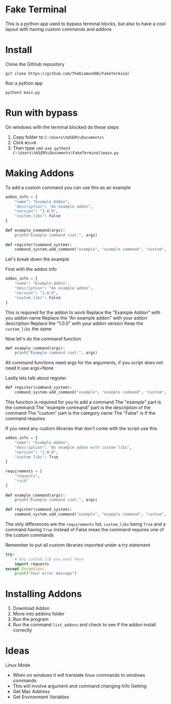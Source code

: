# Fake Terminal
This is a python app used to bypass terminal blocks, but also to have a cool layout with having custom commands and addons
# Install
Clone the GitHub repository
```shell
git clone https://github.com/TheDiamondOG/FakeTerminal
```

Run a python app
```shell
python3 main.py
```

# Run with bypass
On windows with the terminal blocked do these steps
1. Copy folder to `C:\Users\%USER%\Documents\`
2. Click `Win+R`
3. Then type `cmd.exe python3 C:\Users\%USER%\Documents\FakeTerminal\main.py`
# Making Addons

To add a custom command you can use this as an example
```python
addon_info = {  
    "name": "Example Addon",  
    "description": "An example addon", 
    "version": "1.0.0",
    "custom_libs": False  
}  
  
def example_command(args):  
    print("Example command cool:", args)  
  
def register(command_system):  
    command_system.add_command("example", "example command", "custom", example_command, False)
```

Let's break down the example

First with the addon info
```python
addon_info = {  
    "name": "Example Addon",  
    "description": "An example addon", 
    "version": "1.0.0",
    "custom_libs": False  
}
```
This is required for the addon to work
Replace the "Example Addon" with you addon name
Replace the "An example addon" with your addon description
Replace the "1.0.0" with your addon version
Keep the `custom_libs` the same

Now let's do the command function
```python
def example_command(args):  
    print("Example command cool:", args)  
```
All command functions need args for the arguments, if you script does not need it use args=None

Lastly lets talk about register
```python
def register(command_system):  
    command_system.add_command("example", "example command", "custom", example_command, False)
```

This function is required for you to add a command
The "example" part is the command
The "example command" part is the description of the command
The "custom" part is the category name
The "False" is if the command requires

If you need any custom libraries that don't come with the script use this
```python
addon_info = {  
    "name": "Example Addon",  
    "description": "An example addon with custom libs",  
    "version": "1.0.0",
    "custom_libs": True  
}  
  
requirements = [  
    "requests",  
    "rich"  
]  
  
def example_command(args):  
    print("Example command cool:", args)  
  
def register(command_system):  
    command_system.add_command("example", "example command", "custom", example_command, True)
```
The only differences are the `requirements` list, `custom_libs` being `True` and a command having `True` instead of False mean the command requires one of the custom commands

Remember to put all custom libraries imported under a try statement
```python
try:  
    # Any custom lib you want here  
    import requests  
except Exception:  
    print("Your error message")
```

# Installing Addons
1. Download Addon
2. Move into addons folder
3. Run the program
4. Run the command `list_addons` and check to see if the addon install correctly

# Ideas
Linux Mode
- When on windows it will translate linux commands to windows commands
- This will involve argument and command changing
Info Getting
- Get Mac Address
- Get Environment Variables